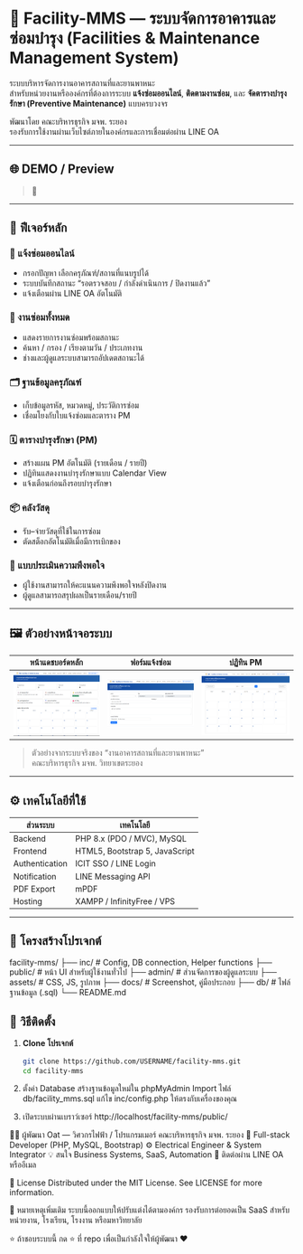 # 🏢 Facility-MMS — ระบบจัดการอาคารและซ่อมบำรุง (Facilities & Maintenance Management System)

ระบบบริหารจัดการงานอาคารสถานที่และยานพาหนะ  
สำหรับหน่วยงานหรือองค์กรที่ต้องการระบบ **แจ้งซ่อมออนไลน์**, **ติดตามงานซ่อม**, และ **จัดตารางบำรุงรักษา (Preventive Maintenance)** แบบครบวงจร  

พัฒนาโดย คณะบริหารธุรกิจ มจพ. ระยอง  
รองรับการใช้งานผ่านเว็บไซต์ภายในองค์กรและการเชื่อมต่อผ่าน LINE OA

---

## 🌐 DEMO / Preview
> 🔗 
---

## 🧩 ฟีเจอร์หลัก

### 🧾 แจ้งซ่อมออนไลน์
- กรอกปัญหา เลือกครุภัณฑ์/สถานที่แนบรูปได้  
- ระบบบันทึกสถานะ “รอตรวจสอบ / กำลังดำเนินการ / ปิดงานแล้ว”  
- แจ้งเตือนผ่าน LINE OA อัตโนมัติ  

### 🧰 งานซ่อมทั้งหมด
- แสดงรายการงานซ่อมพร้อมสถานะ  
- ค้นหา / กรอง / เรียงตามวัน / ประเภทงาน  
- ช่างและผู้ดูแลระบบสามารถอัปเดตสถานะได้  

### 🗂️ ฐานข้อมูลครุภัณฑ์
- เก็บข้อมูลรหัส, หมวดหมู่, ประวัติการซ่อม  
- เชื่อมโยงกับใบแจ้งซ่อมและตาราง PM  

### 🗓️ ตารางบำรุงรักษา (PM)
- สร้างแผน PM อัตโนมัติ (รายเดือน / รายปี)  
- ปฏิทินแสดงงานบำรุงรักษาแบบ Calendar View  
- แจ้งเตือนก่อนถึงรอบบำรุงรักษา  

### 📦 คลังวัสดุ
- รับ–จ่ายวัสดุที่ใช้ในการซ่อม  
- ตัดสต็อกอัตโนมัติเมื่อมีการเบิกของ  

### 💬 แบบประเมินความพึงพอใจ
- ผู้ใช้งานสามารถให้คะแนนความพึงพอใจหลังปิดงาน  
- ผู้ดูแลสามารถสรุปผลเป็นรายเดือน/รายปี  

---

## 🖼️ ตัวอย่างหน้าจอระบบ

| หน้าแดชบอร์ดหลัก | ฟอร์มแจ้งซ่อม | ปฏิทิน PM |
|--------------------|----------------|------------|
| ![Dashboard](docs/dashboard.png) | ![Form](docs/form.png) | ![Calendar](docs/calendar.png) |

> ตัวอย่างจากระบบจริงของ “งานอาคารสถานที่และยานพาหนะ”  
> คณะบริหารธุรกิจ มจพ. วิทยาเขตระยอง

---

## ⚙️ เทคโนโลยีที่ใช้

| ส่วนระบบ | เทคโนโลยี |
|-----------|------------|
| Backend | PHP 8.x (PDO / MVC), MySQL |
| Frontend | HTML5, Bootstrap 5, JavaScript |
| Authentication | ICIT SSO / LINE Login |
| Notification | LINE Messaging API |
| PDF Export | mPDF |
| Hosting | XAMPP / InfinityFree / VPS |

---

## 🧭 โครงสร้างโปรเจกต์

facility-mms/
├── inc/ # Config, DB connection, Helper functions
├── public/ # หน้า UI สำหรับผู้ใช้งานทั่วไป
├── admin/ # ส่วนจัดการของผู้ดูแลระบบ
├── assets/ # CSS, JS, รูปภาพ
├── docs/ # Screenshot, คู่มือประกอบ
├── db/ # ไฟล์ฐานข้อมูล (.sql)
└── README.md

## 🚀 วิธีติดตั้ง

1. **Clone โปรเจกต์**
   ```bash
   git clone https://github.com/USERNAME/facility-mms.git
   cd facility-mms

2. ตั้งค่า Database
สร้างฐานข้อมูลใหม่ใน phpMyAdmin
Import ไฟล์ db/facility_mms.sql
แก้ไข inc/config.php ให้ตรงกับเครื่องของคุณ

3. เปิดระบบผ่านเบราว์เซอร์ http://localhost/facility-mms/public/
   
👩‍💻 ผู้พัฒนา
Oat — วิศวกรไฟฟ้า / โปรแกรมเมอร์ คณะบริหารธุรกิจ มจพ. ระยอง
💼 Full-stack Developer (PHP, MySQL, Bootstrap)
⚙️ Electrical Engineer & System Integrator
💡 สนใจ Business Systems, SaaS, Automation
📧 ติดต่อผ่าน LINE OA หรืออีเมล

📄 License
Distributed under the MIT License.
See LICENSE for more information.

💬 หมายเหตุเพิ่มเติม
ระบบนี้ออกแบบให้ปรับแต่งได้ตามองค์กร
รองรับการต่อยอดเป็น SaaS สำหรับหน่วยงาน, โรงเรียน, โรงงาน หรือมหาวิทยาลัย

⭐ ถ้าชอบระบบนี้
กด ⭐ ที่ repo เพื่อเป็นกำลังใจให้ผู้พัฒนา ❤️
